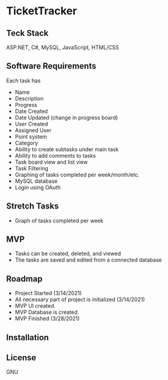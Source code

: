# TicketTracker
## Teck Stack
ASP.NET, C#, MySQL, JavaScript, HTML/CSS

## Software Requirements
Each task has
  * Name
  * Description
  * Progress
  * Date Created
  * Date Updated (change in progress board)
  * User Created
  * Assigned User
  * Point system
  * Category
  * Ability to create subtasks under main task
  * Ability to add comments to tasks
  * Task board view and list view
  * Task Filtering
  * Graphing of tasks completed per week/month/etc.
  * MySQL database
  * Login using OAuth
## Stretch Tasks
  * Graph of tasks completed per week
## MVP
  * Tasks can be created, deleted, and viewed
  * The tasks are saved and edited from a connected database
## Roadmap
  * Project Started (3/14/2021)
  * All necessary part of project is initialized (3/14/2021)
  * MVP UI created.
  * MVP Database is created.
  * MVP Finished (3/28/2021)
## Installation
## License
GNU
